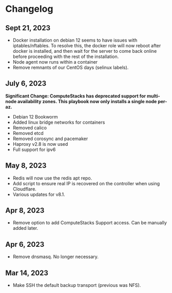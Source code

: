 # Changelog

## Sept 21, 2023

* Docker installation on debian 12 seems to have issues with iptables/nftables. To resolve this, the docker role will now reboot after docker is installed, and then wait for the server to come back online before proceeding with the rest of the installation.
* Node agent now runs within a container
* Remove remnants of our CentOS days (selinux labels).

## July 6, 2023

**Significant Change: ComputeStacks has deprecated support for multi-node availability zones. This playbook now only installs a single node per-az.**

* Debian 12 Bookworm
* Added linux bridge networks for containers
* Removed calico
* Removed etcd
* Removed corosync and pacemaker
* Haproxy v2.8 is now used
* Full support for ipv6

## May 8, 2023

* Redis will now use the redis apt repo.
* Add script to ensure real IP is recovered on the controller when using Cloudflare.
* Various updates for v8.1.

## Apr 8, 2023

* Remove option to add ComputeStacks Support access. Can be manually added later.

## Apr 6, 2023

* Remove dnsmasq. No longer necessary.

## Mar 14, 2023

* Make SSH the default backup transport (previous was NFS).
